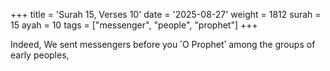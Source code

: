 +++
title = 'Surah 15, Verses 10'
date = '2025-08-27'
weight = 1812
surah = 15
ayah = 10
tags = ["messenger", "people", "prophet"]
+++

Indeed, We sent messengers before you ˹O Prophet˺ among the groups of early peoples,